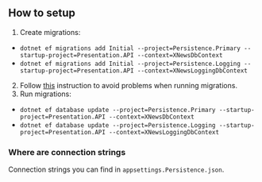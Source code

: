 ## How to setup
1. Create migrations:
* `dotnet ef migrations add Initial --project=Persistence.Primary --startup-project=Presentation.API --context=XNewsDbContext`
* `dotnet ef migrations add Initial --project=Persistence.Logging --startup-project=Presentation.API --context=XNewsLoggingDbContext`
2. Follow [this](https://stackoverflow.com/a/43687656/11285108) instruction to avoid problems when running migrations.
3. Run migrations:
* `dotnet ef database update --project=Persistence.Primary --startup-project=Presentation.API --context=XNewsDbContext`
* `dotnet ef database update --project=Persistence.Logging --startup-project=Presentation.API --context=XNewsLoggingDbContext`

### Where are connection strings
Connection strings you can find in `appsettings.Persistence.json`.
